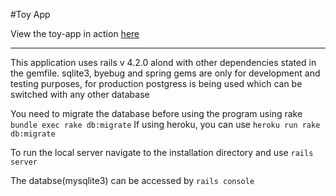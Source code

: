 #Toy App

View the toy-app in action [here]('http://ritwick-microposts-app.herokuapp.com/')
<hr>

This application uses rails v 4.2.0 alond with other dependencies stated in the gemfile. 
sqlite3, byebug and spring gems are only for development and testing purposes, for production postgress is being used which can be switched with any other database

You need to migrate the database before using the program using rake 
`bundle exec rake db:migrate`
If using heroku, you can use
`heroku run rake db:migrate`
    
To run the local server navigate to the installation directory and use
`rails server`

The databse(mysqlite3) can be accessed by 
`rails console`
